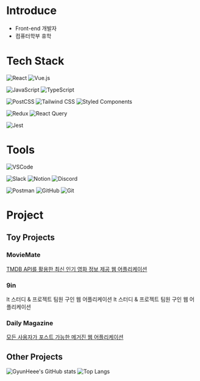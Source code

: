 # Introduce
* Front-end 개발자
* 컴퓨터학부 휴학

# Tech Stack
![React](https://img.shields.io/badge/React-%2320232a.svg?style=for-the-badge&logo=react&logoColor=61DAFB)
![Vue.js](https://img.shields.io/badge/Vue.js-%234FC08D.svg?style=for-the-badge&logo=vue.js&logoColor=white)

![JavaScript](https://img.shields.io/badge/JavaScript-%23F7DF1E.svg?style=for-the-badge&logo=javascript&logoColor=white)
![TypeScript](https://img.shields.io/badge/TypeScript-%23007ACC.svg?style=for-the-badge&logo=typescript&logoColor=white)

![PostCSS](https://img.shields.io/badge/PostCSS-%23DD3A0A.svg?style=for-the-badge&logo=postcss&logoColor=white)
![Tailwind CSS](https://img.shields.io/badge/Tailwind_CSS-%231a202c.svg?style=for-the-badge&logo=tailwind-css&logoColor=38B2AC)
![Styled Components](https://img.shields.io/badge/Styled_Components-%23DB7093.svg?style=for-the-badge&logo=styled-components&logoColor=white)

![Redux](https://img.shields.io/badge/Redux-764ABC?style=for-the-badge&logo=redux&logoColor=white)
![React Query](https://img.shields.io/badge/React_Query-FF4154?style=for-the-badge&logo=react&logoColor=white)

![Jest](https://img.shields.io/badge/Jest-C21325?style=for-the-badge&logo=jest&logoColor=white)

# Tools
![VSCode](https://img.shields.io/badge/VSCode-007ACC.svg?style=for-the-badge&logo=visual-studio-code&logoColor=white)

![Slack](https://img.shields.io/badge/Slack-4A154B?style=for-the-badge&logo=slack&logoColor=white)
![Notion](https://img.shields.io/badge/Notion-%23000000.svg?style=for-the-badge&logo=notion&logoColor=white)
![Discord](https://img.shields.io/badge/Discord-%237289DA.svg?style=for-the-badge&logo=discord&logoColor=white)

![Postman](https://img.shields.io/badge/Postman-FF6C37.svg?style=for-the-badge&logo=postman&logoColor=white)
![GitHub](https://img.shields.io/badge/GitHub-181717.svg?style=for-the-badge&logo=github&logoColor=white)
![Git](https://img.shields.io/badge/Git-F05032.svg?style=for-the-badge&logo=git&logoColor=white)

# Project
## Toy Projects
### MovieMate

<a href="https://github.com/GyunHeee/MovieMate">
  TMDB API를 활용한 최신 인기 영화 정보 제공 웹 어플리케이션
</a> 

### 9in

<a herf="https://github.com/GyunHeee/side_project">
  It 스터디 & 프로젝트 팀원 구인 웹 어플리케이션
</a>
<a herf="https://github.com/GyunHeee/side_project">
  It 스터디 & 프로젝트 팀원 구인 웹 어플리케이션
</a> 

### Daily Magazine

<a href="https://github.com/GyunHeee/Magazine">
  모든 사용자가 포스트 가능한 메거진 웹 어플리케이션
</a> 

## Other Projects

![GyunHeee's GitHub stats](https://github-readme-stats.vercel.app/api?username=GyunHeee&show_icons=true&theme=tokyonight)
![Top Langs](https://github-readme-stats.vercel.app/api/top-langs/?username=GyunHeee&layout=compact)

